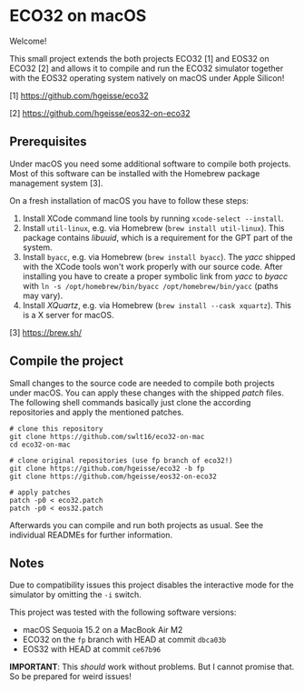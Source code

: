 ECO32 on macOS
=================

Welcome!

This small project extends the both projects ECO32 [1] and
EOS32 on ECO32 [2] and allows it to compile and run the 
ECO32 simulator together with the EOS32 operating system 
natively on macOS under Apple Silicon!

[1] https://github.com/hgeisse/eco32

[2] https://github.com/hgeisse/eos32-on-eco32

Prerequisites
-------------
Under macOS you need some additional software to compile
both projects. Most of this software can be installed with
the Homebrew package management system [3].

On a fresh installation of macOS you have to follow these steps:

1. Install XCode command line tools by running
    `xcode-select --install`.
2. Install `util-linux`, e.g. via Homebrew (`brew install util-linux`). This package contains _libuuid_, which is a requirement for the GPT part of the system.
3. Install `byacc`, e.g. via Homebrew (`brew install byacc`). The _yacc_ shipped with the XCode tools won't work properly with our source code. After installing you have to create a proper symbolic link from _yacc_ to _byacc_ with `ln -s /opt/homebrew/bin/byacc /opt/homebrew/bin/yacc` (paths may vary).
4. Install _XQuartz_, e.g. via Homebrew (`brew install --cask xquartz`). This is a X server for macOS.

[3] https://brew.sh/

Compile the project
-------------------
Small changes to the source code are needed to compile both projects under macOS. You can apply these changes with the shipped _patch_ files. The following shell commands basically just clone the according repositories and apply the mentioned patches.

```
# clone this repository
git clone https://github.com/swlt16/eco32-on-mac
cd eco32-on-mac

# clone original repositories (use fp branch of eco32!)
git clone https://github.com/hgeisse/eco32 -b fp
git clone https://github.com/hgeisse/eos32-on-eco32

# apply patches
patch -p0 < eco32.patch
patch -p0 < eos32.patch
```

Afterwards you can compile and run both projects as usual. 
See the individual READMEs for further information.

Notes 
-----
Due to compatibility issues this project disables the interactive mode for the simulator by omitting the `-i` switch.

This project was tested with the following software versions:
- macOS Sequoia 15.2 on a MacBook Air M2
- ECO32 on the `fp` branch with HEAD at commit `dbca03b`
- EOS32 with HEAD at commit `ce67b96`

**IMPORTANT**: This _should_ work without problems. But I cannot promise that. So be prepared for weird issues!